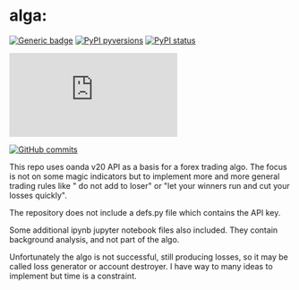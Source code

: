 # alga: 

[![Generic badge](https://img.shields.io/badge/<SUBJECT>-<STATUS>-<COLOR>.svg)](https://shields.io/)
[![PyPI
pyversions](https://img.shields.io/pypi/pyversions/ansicolortags.svg)](https://pypi.python.org/pypi/ansicolortags/)
[![PyPI status](https://img.shields.io/pypi/status/ansicolortags.svg)](https://pypi.python.org/pypi/ansicolortags/)

[![GitHub latest
commit](https://badgen.net/github/last-commit/Naereen/Strapdown.js)](https://GitHub.com/Naereen/StrapDown.js/commit/)

[![GitHub
commits](https://github.com/JohniFx/alga/commits)](https://github.com/JohniFx/alga/commits)

This repo uses oanda v20 API as a basis for a forex trading algo. The focus is not on some magic indicators but to implement more and more general trading rules like " do not add to loser" or "let your winners run and cut your losses quickly".

The repository does not include a defs.py file which contains the API key.

Some additional ipynb jupyter notebook files also included. They contain background analysis, and not part of the algo.

Unfortunately the algo is not successful, still producing losses, so it may be called loss generator or account destroyer.  I have way to many ideas to implement but time is a constraint.


